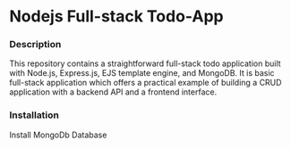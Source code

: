 <h1>Nodejs Full-stack Todo-App</h1>
<h3>Description</h3>
<p>
  This repository contains a straightforward full-stack todo application built with Node.js, Express.js, EJS template engine, and MongoDB. It is basic full-stack application which offers a practical example of building a CRUD application with a backend API and a frontend interface.
</p>
<h3>Installation</h3>
Install MongoDb Database

